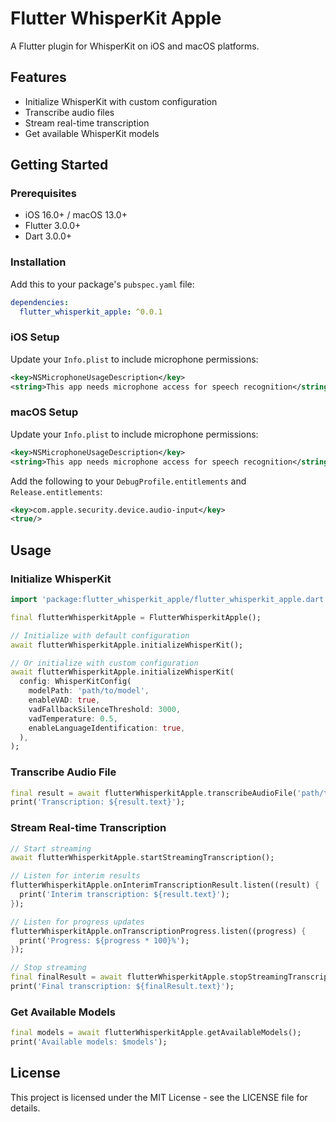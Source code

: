 # Flutter WhisperKit Apple

A Flutter plugin for WhisperKit on iOS and macOS platforms.

## Features

- Initialize WhisperKit with custom configuration
- Transcribe audio files
- Stream real-time transcription
- Get available WhisperKit models

## Getting Started

### Prerequisites

- iOS 16.0+ / macOS 13.0+
- Flutter 3.0.0+
- Dart 3.0.0+

### Installation

Add this to your package's `pubspec.yaml` file:

```yaml
dependencies:
  flutter_whisperkit_apple: ^0.0.1
```

### iOS Setup

Update your `Info.plist` to include microphone permissions:

```xml
<key>NSMicrophoneUsageDescription</key>
<string>This app needs microphone access for speech recognition</string>
```

### macOS Setup

Update your `Info.plist` to include microphone permissions:

```xml
<key>NSMicrophoneUsageDescription</key>
<string>This app needs microphone access for speech recognition</string>
```

Add the following to your `DebugProfile.entitlements` and `Release.entitlements`:

```xml
<key>com.apple.security.device.audio-input</key>
<true/>
```

## Usage

### Initialize WhisperKit

```dart
import 'package:flutter_whisperkit_apple/flutter_whisperkit_apple.dart';

final flutterWhisperkitApple = FlutterWhisperkitApple();

// Initialize with default configuration
await flutterWhisperkitApple.initializeWhisperKit();

// Or initialize with custom configuration
await flutterWhisperkitApple.initializeWhisperKit(
  config: WhisperKitConfig(
    modelPath: 'path/to/model',
    enableVAD: true,
    vadFallbackSilenceThreshold: 3000,
    vadTemperature: 0.5,
    enableLanguageIdentification: true,
  ),
);
```

### Transcribe Audio File

```dart
final result = await flutterWhisperkitApple.transcribeAudioFile('path/to/audio.wav');
print('Transcription: ${result.text}');
```

### Stream Real-time Transcription

```dart
// Start streaming
await flutterWhisperkitApple.startStreamingTranscription();

// Listen for interim results
flutterWhisperkitApple.onInterimTranscriptionResult.listen((result) {
  print('Interim transcription: ${result.text}');
});

// Listen for progress updates
flutterWhisperkitApple.onTranscriptionProgress.listen((progress) {
  print('Progress: ${progress * 100}%');
});

// Stop streaming
final finalResult = await flutterWhisperkitApple.stopStreamingTranscription();
print('Final transcription: ${finalResult.text}');
```

### Get Available Models

```dart
final models = await flutterWhisperkitApple.getAvailableModels();
print('Available models: $models');
```

## License

This project is licensed under the MIT License - see the LICENSE file for details.
